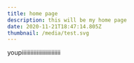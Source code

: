 ```yaml
---
title: home page
description: this will be my home page
date: 2020-11-21T18:47:14.805Z
thumbnail: /media/test.svg
---
```

youpiiiiiiiiiiiiiiiiiiiiiiiiii